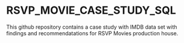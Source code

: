 # RSVP_MOVIE_CASE_STUDY_SQL
This github repository contains a case study with IMDB data set with findings and recommendatations for RSVP Movies production house.
